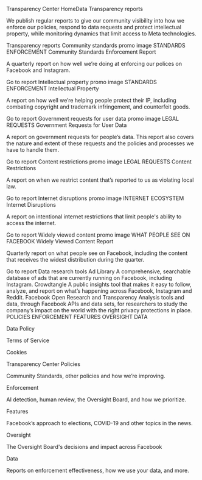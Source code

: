 Transparency Center
HomeData
Transparency reports

We publish regular reports to give our community visibility into how we enforce our policies, respond to data requests and protect intellectual property, while monitoring dynamics that limit access to Meta technologies.

Transparency reports
Community standards promo image
STANDARDS ENFORCEMENT
Community Standards Enforcement Report

A quarterly report on how well we’re doing at enforcing our polices on Facebook and Instagram.

Go to report
Intellectual property promo image
STANDARDS ENFORCEMENT
Intellectual Property

A report on how well we’re helping people protect their IP, including combating copyright and trademark infringement, and counterfeit goods.

Go to report
Government requests for user data promo image
LEGAL REQUESTS
Government Requests for User Data

A report on government requests for people’s data. This report also covers the nature and extent of these requests and the policies and processes we have to handle them.

Go to report
Content restrictions promo image
LEGAL REQUESTS
Content Restrictions

A report on when we restrict content that’s reported to us as violating local law.

Go to report
Internet disruptions promo image
INTERNET ECOSYSTEM
Internet Disruptions

A report on intentional internet restrictions that limit people's ability to access the internet.

Go to report
Widely viewed content promo image
WHAT PEOPLE SEE ON FACEBOOK
Widely Viewed Content Report

Quarterly report on what people see on Facebook, including the content that receives the widest distribution during the quarter.

Go to report
Data research tools
Ad Library
A comprehensive, searchable database of ads that are currently running on Facebook, including Instagram.
Crowdtangle
A public insights tool that makes it easy to follow, analyze, and report on what’s happening across Facebook, Instagram and Reddit.
Facebook Open Research and Transparency
Analysis tools and data, through Facebook APIs and data sets, for researchers to study the company’s impact on the world with the right privacy protections in place.
POLICIES
ENFORCEMENT
FEATURES
OVERSIGHT
DATA

Data Policy

Terms of Service

Cookies

Transparency Center
Policies

Community Standards, other policies and how we’re improving.

Enforcement

AI detection, human review, the Oversight Board, and how we prioritize.

Features

Facebook’s approach to elections, COVID-19 and other topics in the news.

Oversight

The Oversight Board's decisions and impact across Facebook

Data

Reports on enforcement effectiveness, how we use your data, and more.